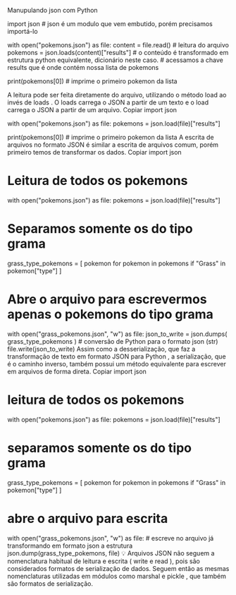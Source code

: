 Manupulando json com Python

import json  # json é um modulo que vem embutido, porém precisamos importá-lo



with open("pokemons.json") as file:
    content = file.read()  # leitura do arquivo
    <!-- Para fazer apenas um print podemos usar algo como print(file.read()) -->
    pokemons = json.loads(content)["results"]  # o conteúdo é transformado em estrutura python equivalente, dicionário neste caso.
    # acessamos a chave results que é onde contém nossa lista de pokemons

print(pokemons[0])  # imprime o primeiro pokemon da lista

A leitura pode ser feita diretamente do arquivo, utilizando o método load ao invés de loads . O loads carrega o JSON a partir de um texto e o load carrega o JSON a partir de um arquivo.
Copiar
import json


with open("pokemons.json") as file:
    pokemons = json.load(file)["results"]

print(pokemons[0])  # imprime o primeiro pokemon da lista
A escrita de arquivos no formato JSON é similar a escrita de arquivos comum, porém primeiro temos de transformar os dados.
Copiar
import json

# Leitura de todos os pokemons
with open("pokemons.json") as file:
    pokemons = json.load(file)["results"]

# Separamos somente os do tipo grama
grass_type_pokemons = [
    pokemon for pokemon in pokemons if "Grass" in pokemon["type"]
]

# Abre o arquivo para escrevermos apenas o pokemons do tipo grama
with open("grass_pokemons.json", "w") as file:
    json_to_write = json.dumps(
        grass_type_pokemons
    )  # conversão de Python para o formato json (str)
    file.write(json_to_write)
Assim como a desserialização, que faz a transformação de texto em formato JSON para Python , a serialização, que é o caminho inverso, também possui um método equivalente para escrever em arquivos de forma direta.
Copiar
import json

# leitura de todos os pokemons
with open("pokemons.json") as file:
    pokemons = json.load(file)["results"]

# separamos somente os do tipo grama
grass_type_pokemons = [
    pokemon for pokemon in pokemons if "Grass" in pokemon["type"]
]

# abre o arquivo para escrita
with open("grass_pokemons.json", "w") as file:
    # escreve no arquivo já transformando em formato json a estrutura
    json.dump(grass_type_pokemons, file)
💡 Arquivos JSON não seguem a nomenclatura habitual de leitura e escrita ( write e read ), pois são considerados formatos de serialização de dados. Seguem então as mesmas nomenclaturas utilizadas em módulos como marshal e pickle , que também são formatos de serialização.